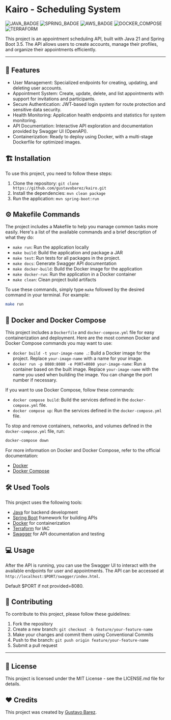# Kairo - Scheduling System

![JAVA_BADGE](https://img.shields.io/badge/java-%23ED8B00.svg?style=for-the-badge&logo=openjdk&logoColor=white)
![SPRING_BADGE](https://img.shields.io/badge/spring-%236DB33F.svg?style=for-the-badge&logo=spring&logoColor=white)
![AWS_BADGE](https://img.shields.io/badge/AWS-%23FF9900.svg?style=for-the-badge&logo=amazon-aws&logoColor=white)
![DOCKER_COMPOSE](https://img.shields.io/badge/Docker%20Compose-%231d63ed.svg?style=for-the-badge&logo=docker&logoColor=white)
![TERRAFORM](https://img.shields.io/badge/Terraform-%23623ce4.svg?style=for-the-badge&logo=terraform&logoColor=white)

This project is an appointment scheduling API, built with Java 21 and Spring Boot 3.5. The API allows users to create accounts, manage their profiles, and organize their appointments efficiently.

---

## 🚀 Features

- User Management: Specialized endpoints for creating, updating, and deleting user accounts.
- Appointment System: Create, update, delete, and list appointments with support for invitations and participants.
- Secure Authentication: JWT-based login system for route protection and sensitive data security.
- Health Monitoring: Application health endpoints and statistics for system monitoring.
- API Documentation: Interactive API exploration and documentation provided by Swagger UI (OpenAPI).
- Containerization: Ready to deploy using Docker, with a multi-stage Dockerfile for optimized images.

## 🏗️ Installation

To use this project, you need to follow these steps:

1. Clone the repository: `git clone https://github.com/gustavobarez/kairo.git`
2. Install the dependencies: `mvn clean package`
3. Run the application: `mvn spring-boot:run`

## ⚙️ Makefile Commands

The project includes a Makefile to help you manage common tasks more easily. Here's a list of the available commands and a brief description of what they do:

- `make run`: Run the application locally
- `make build`: Build the application and package a JAR
- `make test`: Run tests for all packages in the project.
- `make docs`: Generate Swagger API documentation
- `make docker-build`: Build the Docker image for the application
- `make docker-run`: Run the application in a Docker container
- `make clean`: Clean project build artifacts

To use these commands, simply type `make` followed by the desired command in your terminal. For example:

```sh
make run
```

## 🐳 Docker and Docker Compose

This project includes a `Dockerfile` and `docker-compose.yml` file for easy containerization and deployment. Here are the most common Docker and Docker Compose commands you may want to use:

- `docker build -t your-image-name .`: Build a Docker image for the project. Replace `your-image-name` with a name for your image.
- `docker run -p 8080:8080 -e PORT=8080 your-image-name`: Run a container based on the built image. Replace `your-image-name` with the name you used when building the image. You can change the port number if necessary.

If you want to use Docker Compose, follow these commands:

- `docker compose build`: Build the services defined in the `docker-compose.yml` file.
- `docker compose up`: Run the services defined in the `docker-compose.yml` file.

To stop and remove containers, networks, and volumes defined in the `docker-compose.yml` file, run:

```sh
docker-compose down
```

For more information on Docker and Docker Compose, refer to the official documentation:

- [Docker](https://docs.docker.com/)
- [Docker Compose](https://docs.docker.com/compose/)

## 🛠️ Used Tools

This project uses the following tools:

- [Java](https://docs.oracle.com/en/java/javase/21/) for backend development
- [Spring Boot](https://docs.spring.io/spring-boot/index.html) framework for building APIs
- [Docker](https://docs.docker.com/) for containerization
- [Terraform](https://developer.hashicorp.com/terraform/docs) for IAC
- [Swagger](https://swagger.io/) for API documentation and testing

## 💻 Usage

After the API is running, you can use the Swagger UI to interact with the available endpoints for user and appointments. The API can be accessed at `http://localhost:$PORT/swagger/index.html`.

Default $PORT if not provided=8080.

## 🤝 Contributing

To contribute to this project, please follow these guidelines:

1. Fork the repository
2. Create a new branch: `git checkout -b feature/your-feature-name`
3. Make your changes and commit them using Conventional Commits
4. Push to the branch: `git push origin feature/your-feature-name`
5. Submit a pull request

---

## 📝 License

This project is licensed under the MIT License - see the LICENSE.md file for details.

## ❤️ Credits

This project was created by [Gustavo Barez](https://github.com/gustavobarez).
